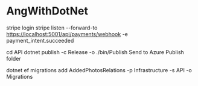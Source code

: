 # AngWithDotNet

stripe login
stripe listen --forward-to <https://localhost:5001/api/payments/webhook> -e payment_intent.succeeded

cd API
dotnet publish -c Release -o ./bin/Publish
Send to Azure Publish folder

dotnet ef migrations add AddedPhotosRelations -p Infrastructure -s API -o Migrations

